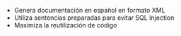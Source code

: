 - Genera documentación en español en formato XML
- Utiliza sentencias preparadas para evitar SQL Injection
- Maximiza la reutilización de código